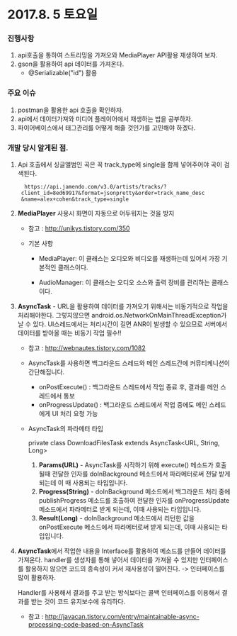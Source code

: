 # 2017.8. 5 토요일

### 진행사항

1. api호출을 통하여 스트리밍을 가져오와 MediaPlayer API활용 재생하여 보자.
2. gson을 활용하여 api 데이터를 가져온다.
	* @Serializable("id") 활용 



### 주요 이슈

1. postman을 활용한 api 호출을 확인하자.
2. api에서 데이터가져와 미디어 플레이어에서 재생하는 법을 공부하자.
3. 파이어베이스에서 태그관리를 어떻게 해줄 것인가를 고민해야 하겠다.


### 개발 당시 알게된 점.

1. Api 호출에서 싱글앨범인 곡은 꼭 track_type에 single을 함께 넣어주어야 곡이 검색된다.
	
		 https://api.jamendo.com/v3.0/artists/tracks/?
		client_id=8ed69917&format=jsonpretty&order=track_name_desc
		&name=alex+cohen&track_type=single
	
2. **MediaPlayer** 사용시 화면이 자동으로 어두워지는 것을 방지
	* 참고 : http://unikys.tistory.com/350
	
		 <uses-permission android:name="android.permission.WAKE_LOCK" />

	* 기본 사항

		- MediaPlayer: 이 클래스는 오디오와 비디오를 재생하는데 있어서 가장 기본적인 클래스이다.

		- AudioManager: 이 클래스는 오디오 소스와 출력 장비를 관리하는 클래스이다.

3. **AsyncTask** - URL을 활용하여 데이터를 가져오기 위해서는 비동기적으로 작업을 처리해야한다. 그렇지않으면 android.os.NetworkOnMainThreadException가 날 수 있다. UI스레드에서는 처리시간이 길면 ANR이 발생할 수 있으므로 서버에서 데이터를 받아올 때는 비동기 작업 필수!!
	* 참고 : http://webnautes.tistory.com/1082

	* AsyncTask를 사용하면 백그라운드 스레드와 메인 스레드간에 커뮤티케니션이 간단해집니다. 
		- onPostExecute() : 백그라운드 스레드에서 작업 종료 후, 결과를 메인 스레드에서 통보
		- onProgressUpdate() : 백그라운드 스레드에서 작업 중에도 메인 스레드에게 UI 처리 요청 가능


	* AsyncTask의 파라메터 타입
	
		private class DownloadFilesTask extends AsyncTask<URL, String, Long>
	
		1. **Params(URL)** -  AsyncTask를 시작하기 위해 execute() 메소드가 호출될때 전달한 인자를 doInBackground 메소드에서 파라메터로써 전달 받게 되는데 이 때 사용되는 타입입니다. 
		2. **Progress(String)** - doInBackground 메소드에서 백그라운드 처리 중에 publishProgress 메소드를 호출하여 전달한 인자를 onProgressUpdate 메소드에서 파라메터로 받게 되는데, 이때  사용되는 타입입니다.
		3. **Result(Long)** - doInBackground 메소드에서 리턴한 값을 onPostExecute 메소드에서 파라메터로써  받게 되는데,  이때 사용되는 타입입니다.

4. **AsyncTask**에서 작업한 내용을 Interface를 활용하여 메소드를 만들어 데이터를 가져온다. handler를 생성자를 통해 넣어서 데이터를 가져올 수 있지만 인터페이스를 활용하지 않으면 코드의 종속성이 커서 재사용성이 떨어진다. -> 인터페이스를 많이 활용하자.

	Handler를 사용해서 결과를 주고 받는 방식보다는 콜백 인터페이스를 이용해서 결과를 받는 것이 코드 유지보수에 유리하다. 

	* 참고 : http://javacan.tistory.com/entry/maintainable-async-processing-code-based-on-AsyncTask
